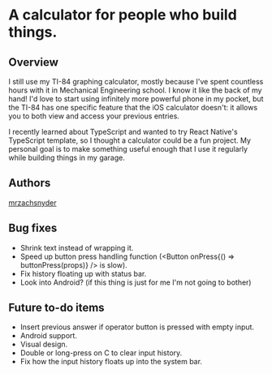 # A calculator for people who build things.
## Overview
I still use my TI-84 graphing calculator, mostly because I've spent countless hours with it in Mechanical Engineering school. I know it like the back of my hand! I'd love to start using infinitely more powerful phone in my pocket, but the TI-84 has one specific feature that the iOS calculator doesn't: it allows you to both view and access your previous entries.

I recently learned about TypeScript and wanted to try React Native's TypeScript template, so I thought a calculator could be a fun project. My personal goal is to make something useful enough that I use it regularly while building things in my garage.
## Authors
[mrzachsnyder](https://github.com/mrzachsnyder)
## Bug fixes
* Shrink text instead of wrapping it.
* Speed up button press handling function (<Button onPress{() => buttonPress(props)} /> is slow).
* Fix history floating up with status bar.
* Look into Android? (if this thing is just for me I'm not going to bother)
## Future to-do items
* Insert previous answer if operator button is pressed with empty input.
* Android support.
* Visual design.
* Double or long-press on C to clear input history.
* Fix how the input history floats up into the system bar.
